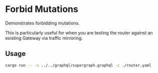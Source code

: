 # Forbid Mutations

Demonstrates forbidding mutations.

This is particularly useful for when you are testing the router against an existing Gateway via traffic mirroring.

## Usage

```bash
cargo run -- -s ../../graphql/supergraph.graphql -c ./router.yaml
```
